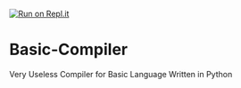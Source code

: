 [![Run on Repl.it](https://repl.it/badge/github/lladhibhutall/Basic-Compiler)](https://repl.it/github/lladhibhutall/Basic-Compiler)
# Basic-Compiler
Very Useless Compiler for Basic Language Written in Python
